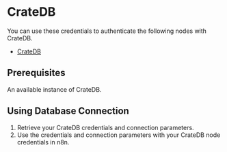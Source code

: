 # CrateDB

You can use these credentials to authenticate the following nodes with CrateDB.
- [CrateDB](/integrations/nodes/n8n-nodes-base.crateDb/)

## Prerequisites

An available instance of CrateDB. 

## Using Database Connection

1. Retrieve your CrateDB credentials and connection parameters.
2. Use the credentials and connection parameters with your CrateDB node credentials in n8n.
